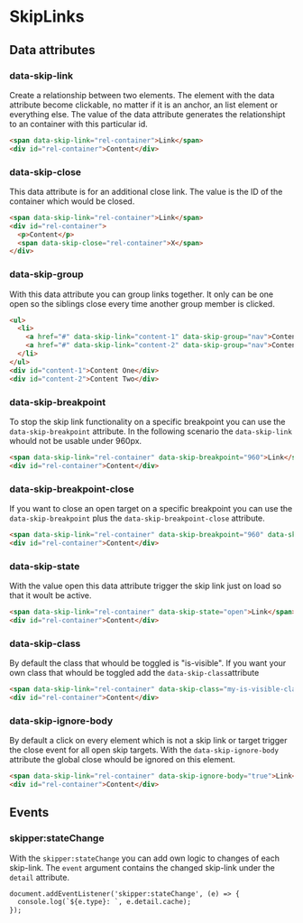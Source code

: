 # SkipLinks

## Data attributes

### data-skip-link

Create a relationship between two elements. The element with the data attribute become clickable, no matter if it is an anchor, an list element or everything else. The value of the data attribute generates the relationshipt to an container with this particular id.

```html
<span data-skip-link="rel-container">Link</span>
<div id="rel-container">Content</div>
```

### data-skip-close

This data attribute is for an additional close link. The value is the ID of the container which would be closed.

```html
<span data-skip-link="rel-container">Link</span>
<div id="rel-container">
  <p>Content</p>
  <span data-skip-close="rel-container">X</span>
</div>
```

### data-skip-group

With this data attribute you can group links together. It only can be one open so the siblings close every time another group member is clicked.

```html
<ul>
  <li>
    <a href="#" data-skip-link="content-1" data-skip-group="nav">Content One</a>
    <a href="#" data-skip-link="content-2" data-skip-group="nav">Content Two</a>
  </li>
</ul>
<div id="content-1">Content One</div>
<div id="content-2">Content Two</div>
```

### data-skip-breakpoint

To stop the skip link functionality on a specific breakpoint you can use the `data-skip-breakpoint` attribute. In the following scenario the `data-skip-link` whould not be usable under 960px.

```html
<span data-skip-link="rel-container" data-skip-breakpoint="960">Link</span>
<div id="rel-container">Content</div>
```

### data-skip-breakpoint-close

If you want to close an open target on a specific breakpoint you can use the `data-skip-breakpoint` plus the `data-skip-breakpoint-close` attribute.

```html
<span data-skip-link="rel-container" data-skip-breakpoint="960" data-skip-breakpoint-close>Link</span>
<div id="rel-container">Content</div>
```

### data-skip-state

With the value open this data attribute trigger the skip link just on load so that it woult be active.

```html
<span data-skip-link="rel-container" data-skip-state="open">Link</span>
<div id="rel-container">Content</div>
```

### data-skip-class

By default the class that whould be toggled is "is-visible". If you want your own class that whould be toggled add the `data-skip-class`attribute

```html
<span data-skip-link="rel-container" data-skip-class="my-is-visible-class">Link</span>
<div id="rel-container">Content</div>
```

### data-skip-ignore-body

By default a click on every element which is not a skip link or target trigger the close event for all open skip targets. With the `data-skip-ignore-body` attribute the global close whould be ignored on this element.

```html
<span data-skip-link="rel-container" data-skip-ignore-body="true">Link</span>
<div id="rel-container">Content</div>
```

## Events

### skipper:stateChange

With the `skipper:stateChange` you can add own logic to changes of each skip-link. The `event` argument contains the changed skip-link under the `detail` attribute.

```html
document.addEventListener('skipper:stateChange', (e) => {
  console.log(`${e.type}: `, e.detail.cache);
});
```
